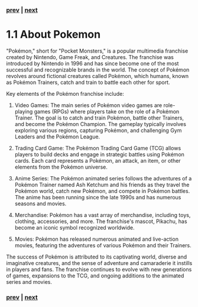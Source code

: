 ### [prev](./0_TableOfContents.md) | [next](./12_AboutShowdown.md)
# 1.1 About Pokemon
"Pokémon," short for "Pocket Monsters," is a popular multimedia franchise created by Nintendo, Game Freak, and Creatures. The franchise was introduced by Nintendo in 1996 and has since become one of the most successful and recognizable brands in the world. The concept of Pokémon revolves around fictional creatures called Pokémon, which humans, known as Pokémon Trainers, catch and train to battle each other for sport.

Key elements of the Pokémon franchise include:

1. Video Games: The main series of Pokémon video games are role-playing games (RPGs) where players take on the role of a Pokémon Trainer. The goal is to catch and train Pokémon, battle other Trainers, and become the Pokémon Champion. The gameplay typically involves exploring various regions, capturing Pokémon, and challenging Gym Leaders and the Pokémon League.

2. Trading Card Game: The Pokémon Trading Card Game (TCG) allows players to build decks and engage in strategic battles using Pokémon cards. Each card represents a Pokémon, an attack, an item, or other elements from the Pokémon universe.

3. Anime Series: The Pokémon animated series follows the adventures of a Pokémon Trainer named Ash Ketchum and his friends as they travel the Pokémon world, catch new Pokémon, and compete in Pokémon battles. The anime has been running since the late 1990s and has numerous seasons and movies.

4. Merchandise: Pokémon has a vast array of merchandise, including toys, clothing, accessories, and more. The franchise's mascot, Pikachu, has become an iconic symbol recognized worldwide.

5. Movies: Pokémon has released numerous animated and live-action movies, featuring the adventures of various Pokémon and their Trainers.

The success of Pokémon is attributed to its captivating world, diverse and imaginative creatures, and the sense of adventure and camaraderie it instills in players and fans. The franchise continues to evolve with new generations of games, expansions to the TCG, and ongoing additions to the animated series and movies.

### [prev](./0_TableOfContents.md) | [next](./12_AboutShowdown.md)
